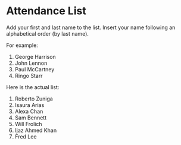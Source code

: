 # Attendance List

Add your first and last name to the list. Insert your name following an alphabetical order (by last name).

For example:

1. George Harrison
1. John Lennon
1. Paul McCartney
1. Ringo Starr

Here is the actual list:

1. Roberto Zuniga
2. Isaura Arias
3. Alexa Chan
4. Sam Bennett
5. Will Frolich
6. Ijaz Ahmed Khan
7. Fred Lee